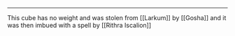 ___
This cube has no weight and was stolen from [[Larkum]] by [[Gosha]] and it was then imbued with a spell by [[Rithra Iscalion]]